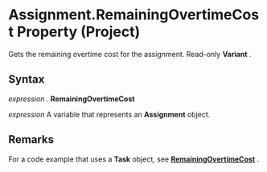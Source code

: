 
# Assignment.RemainingOvertimeCost Property (Project)

Gets the remaining overtime cost for the assignment. Read-only  **Variant** .


## Syntax

 _expression_ . **RemainingOvertimeCost**

 _expression_ A variable that represents an **Assignment** object.


## Remarks

For a code example that uses a  **Task** object, see **[RemainingOvertimeCost](6e8d72fd-efac-ed22-9549-950bba1cfc84.md)** .

